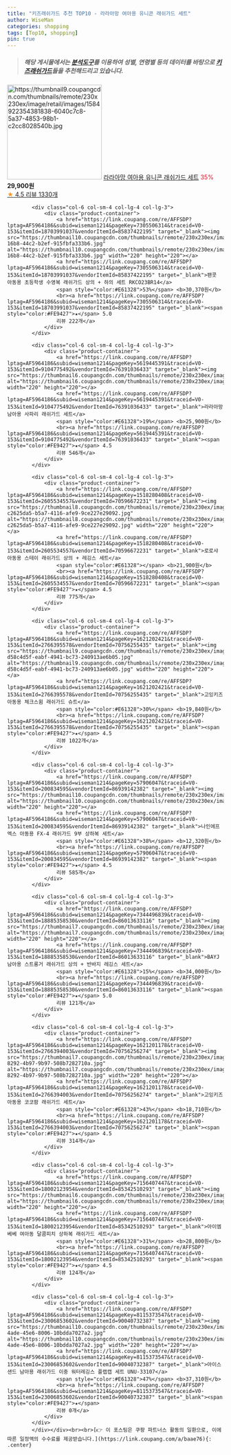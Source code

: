 ```yaml
---
title: "키즈래쉬가드 추천 TOP10 - 라라아망 여아용 유니콘 래쉬가드 세트"
author: WiseMan
categories: shopping
tags: [Top10, shopping]
pin: true
---
```


> ##### 해당 게시물에서는 [**분석도구**](https://itemscout.io/)를 이용하여 **성별**, **연령별** 등의 데이터를 바탕으로 [**키즈래쉬가드**](https://link.coupang.com/a/baae76)들을 추천해드리고 있습니다.
<div class="container"><div class="row">
            <div class="col-6 col-sm-4 col-lg-4 col-lg-3">
                <div class="product-container">
                    <a href="https://link.coupang.com/re/AFFSDP?lptag=AF5964186&subid=wiseman1214&pageKey=5619445598&traceid=V0-153&itemId=9104776265&vendorItemId=76391037412" target="_blank"><img src="https://thumbnail9.coupangcdn.com/thumbnails/remote/230x230ex/image/retail/images/1584922354381838-6040c7c8-5a37-4853-98b1-c2cc8028540b.jpg" alt="https://thumbnail9.coupangcdn.com/thumbnails/remote/230x230ex/image/retail/images/1584922354381838-6040c7c8-5a37-4853-98b1-c2cc8028540b.jpg" width="220" height="220"></a>
                    <a href="https://link.coupang.com/re/AFFSDP?lptag=AF5964186&subid=wiseman1214&pageKey=5619445598&traceid=V0-153&itemId=9104776265&vendorItemId=76391037412" target="_blank">라라아망 여아용 유니콘 래쉬가드 세트</a>
                    <span style="color:#E61328">35%</span> <b>29,900원</b>
                    <br><a href="https://link.coupang.com/re/AFFSDP?lptag=AF5964186&subid=wiseman1214&pageKey=5619445598&traceid=V0-153&itemId=9104776265&vendorItemId=76391037412" target="_blank"><span style="color:#FE9427">★</span> 4.5
                    리뷰 1330개</a>
                </div>
            </div>
            
            <div class="col-6 col-sm-4 col-lg-4 col-lg-3">
                <div class="product-container">
                    <a href="https://link.coupang.com/re/AFFSDP?lptag=AF5964186&subid=wiseman1214&pageKey=7305506314&traceid=V0-153&itemId=18703991037&vendorItemId=85837422195" target="_blank"><img src="https://thumbnail10.coupangcdn.com/thumbnails/remote/230x230ex/image/retail/images/2023/05/01/10/2/1ad3cf48-16b8-44c2-b2ef-915fbfa333b6.jpg" alt="https://thumbnail10.coupangcdn.com/thumbnails/remote/230x230ex/image/retail/images/2023/05/01/10/2/1ad3cf48-16b8-44c2-b2ef-915fbfa333b6.jpg" width="220" height="220"></a>
                    <a href="https://link.coupang.com/re/AFFSDP?lptag=AF5964186&subid=wiseman1214&pageKey=7305506314&traceid=V0-153&itemId=18703991037&vendorItemId=85837422195" target="_blank">팬콧 아동용 초등학생 수영복 래쉬가드 상의 + 하의 세트 RKCO23BR14</a>
                    <span style="color:#E61328">53%</span> <b>30,370원</b>
                    <br><a href="https://link.coupang.com/re/AFFSDP?lptag=AF5964186&subid=wiseman1214&pageKey=7305506314&traceid=V0-153&itemId=18703991037&vendorItemId=85837422195" target="_blank"><span style="color:#FE9427">★</span> 5.0
                    리뷰 222개</a>
                </div>
            </div>
            
            <div class="col-6 col-sm-4 col-lg-4 col-lg-3">
                <div class="product-container">
                    <a href="https://link.coupang.com/re/AFFSDP?lptag=AF5964186&subid=wiseman1214&pageKey=5619445391&traceid=V0-153&itemId=9104775492&vendorItemId=76391036433" target="_blank"><img src="https://thumbnail6.coupangcdn.com/thumbnails/remote/230x230ex/image/rs_quotation_api/zop4sc0u/9396fb1b537044c2b85f0997d325e5de.jpg" alt="https://thumbnail6.coupangcdn.com/thumbnails/remote/230x230ex/image/rs_quotation_api/zop4sc0u/9396fb1b537044c2b85f0997d325e5de.jpg" width="220" height="220"></a>
                    <a href="https://link.coupang.com/re/AFFSDP?lptag=AF5964186&subid=wiseman1214&pageKey=5619445391&traceid=V0-153&itemId=9104775492&vendorItemId=76391036433" target="_blank">라라아망 남아용 사파리 래쉬가드 세트</a>
                    <span style="color:#E61328">19%</span> <b>25,900원</b>
                    <br><a href="https://link.coupang.com/re/AFFSDP?lptag=AF5964186&subid=wiseman1214&pageKey=5619445391&traceid=V0-153&itemId=9104775492&vendorItemId=76391036433" target="_blank"><span style="color:#FE9427">★</span> 4.5
                    리뷰 546개</a>
                </div>
            </div>
            
            <div class="col-6 col-sm-4 col-lg-4 col-lg-3">
                <div class="product-container">
                    <a href="https://link.coupang.com/re/AFFSDP?lptag=AF5964186&subid=wiseman1214&pageKey=1518280408&traceid=V0-153&itemId=2605534557&vendorItemId=70596672231" target="_blank"><img src="https://thumbnail8.coupangcdn.com/thumbnails/remote/230x230ex/image/retail/images/444691741172994-c2625da5-b5a7-4116-afe9-9ce227e29092.jpg" alt="https://thumbnail8.coupangcdn.com/thumbnails/remote/230x230ex/image/retail/images/444691741172994-c2625da5-b5a7-4116-afe9-9ce227e29092.jpg" width="220" height="220"></a>
                    <a href="https://link.coupang.com/re/AFFSDP?lptag=AF5964186&subid=wiseman1214&pageKey=1518280408&traceid=V0-153&itemId=2605534557&vendorItemId=70596672231" target="_blank">로로샤 아동용 스테이 래쉬가드 상의 + 레깅스 세트</a>
                    <span style="color:#E61328"></span> <b>21,900원</b>
                    <br><a href="https://link.coupang.com/re/AFFSDP?lptag=AF5964186&subid=wiseman1214&pageKey=1518280408&traceid=V0-153&itemId=2605534557&vendorItemId=70596672231" target="_blank"><span style="color:#FE9427">★</span> 4.5
                    리뷰 775개</a>
                </div>
            </div>
            
            <div class="col-6 col-sm-4 col-lg-4 col-lg-3">
                <div class="product-container">
                    <a href="https://link.coupang.com/re/AFFSDP?lptag=AF5964186&subid=wiseman1214&pageKey=1621202421&traceid=V0-153&itemId=2766395578&vendorItemId=70756255435" target="_blank"><img src="https://thumbnail9.coupangcdn.com/thumbnails/remote/230x230ex/image/retail/images/66340457980679-d58c4d5f-eabf-4941-bc73-240913ae6b05.jpg" alt="https://thumbnail9.coupangcdn.com/thumbnails/remote/230x230ex/image/retail/images/66340457980679-d58c4d5f-eabf-4941-bc73-240913ae6b05.jpg" width="220" height="220"></a>
                    <a href="https://link.coupang.com/re/AFFSDP?lptag=AF5964186&subid=wiseman1214&pageKey=1621202421&traceid=V0-153&itemId=2766395578&vendorItemId=70756255435" target="_blank">고잉키즈 아동용 체크스윔 래쉬가드 슈트</a>
                    <span style="color:#E61328">30%</span> <b>19,840원</b>
                    <br><a href="https://link.coupang.com/re/AFFSDP?lptag=AF5964186&subid=wiseman1214&pageKey=1621202421&traceid=V0-153&itemId=2766395578&vendorItemId=70756255435" target="_blank"><span style="color:#FE9427">★</span> 4.5
                    리뷰 1022개</a>
                </div>
            </div>
            
            <div class="col-6 col-sm-4 col-lg-4 col-lg-3">
                <div class="product-container">
                    <a href="https://link.coupang.com/re/AFFSDP?lptag=AF5964186&subid=wiseman1214&pageKey=57906047&traceid=V0-153&itemId=200834595&vendorItemId=86939142382" target="_blank"><img src="https://thumbnail10.coupangcdn.com/thumbnails/remote/230x230ex/image/vendor_inventory/c36b/0eb4f57260543ea90a0608325defe8f5da4cfb14bd574fb379195be80d78.jpg" alt="https://thumbnail10.coupangcdn.com/thumbnails/remote/230x230ex/image/vendor_inventory/c36b/0eb4f57260543ea90a0608325defe8f5da4cfb14bd574fb379195be80d78.jpg" width="220" height="220"></a>
                    <a href="https://link.coupang.com/re/AFFSDP?lptag=AF5964186&subid=wiseman1214&pageKey=57906047&traceid=V0-153&itemId=200834595&vendorItemId=86939142382" target="_blank">나인에프엑스 아동용 FX-4 래쉬가드 9부 상하복 세트</a>
                    <span style="color:#E61328">38%</span> <b>12,320원</b>
                    <br><a href="https://link.coupang.com/re/AFFSDP?lptag=AF5964186&subid=wiseman1214&pageKey=57906047&traceid=V0-153&itemId=200834595&vendorItemId=86939142382" target="_blank"><span style="color:#FE9427">★</span> 4.5
                    리뷰 585개</a>
                </div>
            </div>
            
            <div class="col-6 col-sm-4 col-lg-4 col-lg-3">
                <div class="product-container">
                    <a href="https://link.coupang.com/re/AFFSDP?lptag=AF5964186&subid=wiseman1214&pageKey=7344496839&traceid=V0-153&itemId=18885358530&vendorItemId=86013633116" target="_blank"><img src="https://thumbnail7.coupangcdn.com/thumbnails/remote/230x230ex/image/rs_quotation_api/sw1yia3r/7f3b3ce858734b078e12e062705eb03d.jpg" alt="https://thumbnail7.coupangcdn.com/thumbnails/remote/230x230ex/image/rs_quotation_api/sw1yia3r/7f3b3ce858734b078e12e062705eb03d.jpg" width="220" height="220"></a>
                    <a href="https://link.coupang.com/re/AFFSDP?lptag=AF5964186&subid=wiseman1214&pageKey=7344496839&traceid=V0-153&itemId=18885358530&vendorItemId=86013633116" target="_blank">BAYJ 남아용 스트롱거 래쉬가드 상의 + 반바지 레깅스 세트</a>
                    <span style="color:#E61328">15%</span> <b>34,000원</b>
                    <br><a href="https://link.coupang.com/re/AFFSDP?lptag=AF5964186&subid=wiseman1214&pageKey=7344496839&traceid=V0-153&itemId=18885358530&vendorItemId=86013633116" target="_blank"><span style="color:#FE9427">★</span> 5.0
                    리뷰 121개</a>
                </div>
            </div>
            
            <div class="col-6 col-sm-4 col-lg-4 col-lg-3">
                <div class="product-container">
                    <a href="https://link.coupang.com/re/AFFSDP?lptag=AF5964186&subid=wiseman1214&pageKey=1621201178&traceid=V0-153&itemId=2766394003&vendorItemId=70756256274" target="_blank"><img src="https://thumbnail7.coupangcdn.com/thumbnails/remote/230x230ex/image/retail/images/2020/05/22/19/1/ded8c883-8292-4b97-9b97-508b7282710a.jpg" alt="https://thumbnail7.coupangcdn.com/thumbnails/remote/230x230ex/image/retail/images/2020/05/22/19/1/ded8c883-8292-4b97-9b97-508b7282710a.jpg" width="220" height="220"></a>
                    <a href="https://link.coupang.com/re/AFFSDP?lptag=AF5964186&subid=wiseman1214&pageKey=1621201178&traceid=V0-153&itemId=2766394003&vendorItemId=70756256274" target="_blank">고잉키즈 아동용 코코팜 래쉬가드 세트</a>
                    <span style="color:#E61328">43%</span> <b>18,710원</b>
                    <br><a href="https://link.coupang.com/re/AFFSDP?lptag=AF5964186&subid=wiseman1214&pageKey=1621201178&traceid=V0-153&itemId=2766394003&vendorItemId=70756256274" target="_blank"><span style="color:#FE9427">★</span> 4.5
                    리뷰 314개</a>
                </div>
            </div>
            
            <div class="col-6 col-sm-4 col-lg-4 col-lg-3">
                <div class="product-container">
                    <a href="https://link.coupang.com/re/AFFSDP?lptag=AF5964186&subid=wiseman1214&pageKey=7156407447&traceid=V0-153&itemId=18002123954&vendorItemId=85342510293" target="_blank"><img src="https://thumbnail6.coupangcdn.com/thumbnails/remote/230x230ex/image/vendor_inventory/3c3c/e8412c1e00b56d25087c8fddeeaa3b9769e8a030db5af20a70cf4647c018.jpg" alt="https://thumbnail6.coupangcdn.com/thumbnails/remote/230x230ex/image/vendor_inventory/3c3c/e8412c1e00b56d25087c8fddeeaa3b9769e8a030db5af20a70cf4647c018.jpg" width="220" height="220"></a>
                    <a href="https://link.coupang.com/re/AFFSDP?lptag=AF5964186&subid=wiseman1214&pageKey=7156407447&traceid=V0-153&itemId=18002123954&vendorItemId=85342510293" target="_blank">아이엠베베 여아동 달콤피치 상하복 래쉬가드 세트</a>
                    <span style="color:#E61328">31%</span> <b>28,800원</b>
                    <br><a href="https://link.coupang.com/re/AFFSDP?lptag=AF5964186&subid=wiseman1214&pageKey=7156407447&traceid=V0-153&itemId=18002123954&vendorItemId=85342510293" target="_blank"><span style="color:#FE9427">★</span> 4.5
                    리뷰 124개</a>
                </div>
            </div>
            
            <div class="col-6 col-sm-4 col-lg-4 col-lg-3">
                <div class="product-container">
                    <a href="https://link.coupang.com/re/AFFSDP?lptag=AF5964186&subid=wiseman1214&pageKey=8115373547&traceid=V0-153&itemId=23006853602&vendorItemId=90040732387" target="_blank"><img src="https://thumbnail10.coupangcdn.com/thumbnails/remote/230x230ex/image/retail/images/2024/05/21/10/8/69906254-4ade-45e6-8006-10bdda7027a2.jpg" alt="https://thumbnail10.coupangcdn.com/thumbnails/remote/230x230ex/image/retail/images/2024/05/21/10/8/69906254-4ade-45e6-8006-10bdda7027a2.jpg" width="220" height="220"></a>
                    <a href="https://link.coupang.com/re/AFFSDP?lptag=AF5964186&subid=wiseman1214&pageKey=8115373547&traceid=V0-153&itemId=23006853602&vendorItemId=90040732387" target="_blank">아이스샌드 남아용 래쉬가드 이중 워터레깅스 플랩캡 세트 UNU-33107</a>
                    <span style="color:#E61328">47%</span> <b>37,310원</b>
                    <br><a href="https://link.coupang.com/re/AFFSDP?lptag=AF5964186&subid=wiseman1214&pageKey=8115373547&traceid=V0-153&itemId=23006853602&vendorItemId=90040732387" target="_blank"><span style="color:#FE9427">★</span> 
                    리뷰 0개</a>
                </div>
            </div>
            </div></div><br><br>[👉 이 포스팅은 쿠팡 파트너스 활동의 일환으로, 이에 따른 일정액의 수수료를 제공받습니다.](https://link.coupang.com/a/baae76){: .center}